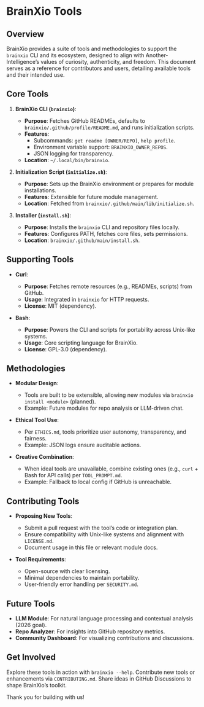 # BrainXio Tools

## Overview

BrainXio provides a suite of tools and methodologies to support the `brainxio` CLI and its ecosystem, designed to align with Another-Intelligence’s values of curiosity, authenticity, and freedom. This document serves as a reference for contributors and users, detailing available tools and their intended use.

## Core Tools

1. **BrainXio CLI (`brainxio`)**:
   - **Purpose**: Fetches GitHub READMEs, defaults to `brainxio/.github/profile/README.md`, and runs initialization scripts.
   - **Features**:
     - Subcommands: `get readme [OWNER/REPO]`, `help profile`.
     - Environment variable support: `BRAINXIO_OWNER_REPOS`.
     - JSON logging for transparency.
   - **Location**: `~/.local/bin/brainxio`.

2. **Initialization Script (`initialize.sh`)**:
   - **Purpose**: Sets up the BrainXio environment or prepares for module installations.
   - **Features**: Extensible for future module management.
   - **Location**: Fetched from `brainxio/.github/main/lib/initialize.sh`.

3. **Installer (`install.sh`)**:
   - **Purpose**: Installs the `brainxio` CLI and repository files locally.
   - **Features**: Configures PATH, fetches core files, sets permissions.
   - **Location**: `brainxio/.github/main/install.sh`.

## Supporting Tools

- **Curl**:
  - **Purpose**: Fetches remote resources (e.g., READMEs, scripts) from GitHub.
  - **Usage**: Integrated in `brainxio` for HTTP requests.
  - **License**: MIT (dependency).

- **Bash**:
  - **Purpose**: Powers the CLI and scripts for portability across Unix-like systems.
  - **Usage**: Core scripting language for BrainXio.
  - **License**: GPL-3.0 (dependency).

## Methodologies

- **Modular Design**:
  - Tools are built to be extensible, allowing new modules via `brainxio install <module>` (planned).
  - Example: Future modules for repo analysis or LLM-driven chat.

- **Ethical Tool Use**:
  - Per `ETHICS.md`, tools prioritize user autonomy, transparency, and fairness.
  - Example: JSON logs ensure auditable actions.

- **Creative Combination**:
  - When ideal tools are unavailable, combine existing ones (e.g., `curl` + Bash for API calls) per `TOOL_PROMPT.md`.
  - Example: Fallback to local config if GitHub is unreachable.

## Contributing Tools

- **Proposing New Tools**:
  - Submit a pull request with the tool’s code or integration plan.
  - Ensure compatibility with Unix-like systems and alignment with `LICENSE.md`.
  - Document usage in this file or relevant module docs.

- **Tool Requirements**:
  - Open-source with clear licensing.
  - Minimal dependencies to maintain portability.
  - User-friendly error handling per `SECURITY.md`.

## Future Tools

- **LLM Module**: For natural language processing and contextual analysis (2026 goal).
- **Repo Analyzer**: For insights into GitHub repository metrics.
- **Community Dashboard**: For visualizing contributions and discussions.

## Get Involved

Explore these tools in action with `brainxio --help`. Contribute new tools or enhancements via `CONTRIBUTING.md`. Share ideas in GitHub Discussions to shape BrainXio’s toolkit.

Thank you for building with us!